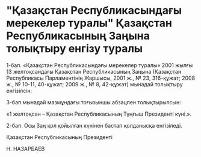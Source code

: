 # "Қазақстан Республикасындағы мерекелер туралы" Қазақстан Республикасының Заңына толықтыру енгізу туралы

1-бап. «Қазақстан Республикасындағы мерекелер туралы» 2001 жылғы 13 желтоқсандағы Қазақстан Республикасының Заңына (Қазақстан Республикасы Парламентінің Жаршысы, 2001 ж., № 23, 316-құжат; 2008 ж., № 10-11, 40-құжат; 2009 ж., № 8, 42-құжат) мынадай толықтыру енгізілсін:

3-бап мынадай мазмұндағы тоғызыншы абзацпен толықтырылсын:

«1 желтоқсан – Қазақстан Республикасының Тұңғыш Президенті күні.».

2-бап. Осы Заң қол қойылған күнінен бастап қолданысқа енгізіледі.

Қазақстан Республикасының Президенті

Н. НАЗАРБАЕВ

